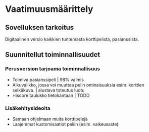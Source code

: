 # Vaatimuusmäärittely

## Sovelluksen tarkoitus

Digitaalinen versio kaikkien tuntemasta korttipelistä, pasianssista.

## Suunnitellut toiminnallisuudet

### Perusversion tarjoama toiminnallisuus

- Toimiva pasianssipeli  | 98% valmis
- Alkuvalikko, jossa voi muuttaa pelin ominaisuuksia esim. korttien selkäkuva. | alustava toteutus luotu
- Hiscore taulukko tietokantaan | TODO

### Lisäkehitysideoita

- Samaan ohjelmaan muita korttipelejä
- Laajemmat kustomisaatiot peliin (esim. vaikeusaste)
